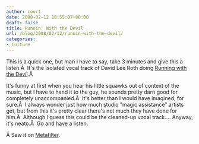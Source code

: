 ```yaml
---
author: court
date: 2008-02-12 18:55:07+00:00
draft: false
title: Runnin' With the Devil
url: /blog/2008/02/12/runnin-with-the-devil/
categories:
- Culture
---
```


This is a quick one, but man I have to say, take 3 minutes and give this a listen.Â  It's the isolated vocal track of David Lee Roth doing [Running with the Devil](http://blog.wfmu.org/freeform/2008/01/david-lee-roth.html).Â 

It's funny at first when you hear his little squawks out of context of the music, but I have to hand it to the guy, he sounds pretty darn good for completely unaccompanied.Â  It's better than I would have imagined, for sure.Â  I always wonder just how much studio "magic assistance" artists get, but from this it's pretty clear there's not much they have done for him.Â  Although I guess this could be the cleaned-up vocal track.... Anyway, it's neato.Â  Go and have a listen.

Â Saw it on [Metafilter](http://www.metafilter.com/68628/Didnt-Todd-Rundgren-try-this).
